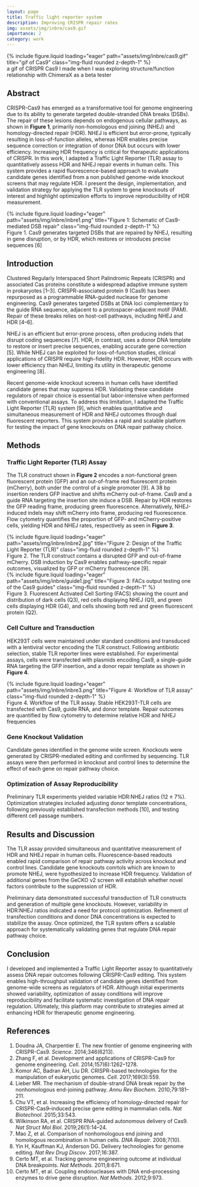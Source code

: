 ```yaml
---
layout: page
title: Traffic light reporter system 
description: Improving CRISPR repair rates
img: assets/img/inbre/cas9.gif
importance: 2
category: work
---
```


<div class="row">
    <div class="col-sm mt-3 mt-md-0">
        {% include figure.liquid loading="eager" path="assets/img/inbre/cas9.gif" title="gif of Cas9" class="img-fluid rounded z-depth-1" %}
    </div>
</div>
<div class="caption">
    a gif of CRISPR Cas9 I made when I was exploring structure/function relationship with ChimeraX as a beta tester
</div>

## Abstract  
CRISPR-Cas9 has emerged as a transformative tool for genome engineering due to its ability to generate targeted double-stranded DNA breaks (DSBs). The repair of these lesions depends on endogenous cellular pathways, as shown in **Figure 1**, primarily non-homologous end joining (NHEJ) and homology-directed repair (HDR). NHEJ is efficient but error-prone, typically resulting in loss-of-function alleles, whereas HDR enables precise sequence correction or integration of donor DNA but occurs with lower efficiency. Increasing HDR frequency is critical for therapeutic applications of CRISPR. In this work, I adapted a Traffic Light Reporter (TLR) assay to quantitatively assess HDR and NHEJ repair events in human cells. This system provides a rapid fluorescence-based approach to evaluate candidate genes identified from a non published genome-wide knockout screens that may regulate HDR. I present the design, implementation, and validation strategy for applying the TLR system to gene knockouts of interest and highlight optimization efforts to improve reproducibility of HDR measurement.  

<div class="row">
    <div class="col-sm mt-3 mt-md-0">
        {% include figure.liquid loading="eager" path="assets/img/inbre/inbre1.png" title="Figure 1: Schematic of Cas9-mediated DSB repair" class="img-fluid rounded z-depth-1" %}
    </div>
</div>
<div class="caption">
    Figure 1. Cas9 generates targeted DSBs that are repaired by NHEJ, resulting in gene disruption, or by HDR, which restores or introduces precise sequences [6]
</div>

## Introduction  
Clustered Regularly Interspaced Short Palindromic Repeats (CRISPR) and associated Cas proteins constitute a widespread adaptive immune system in prokaryotes [1–3]. CRISPR-associated protein 9 (Cas9) has been repurposed as a programmable RNA-guided nuclease for genome engineering. Cas9 generates targeted DSBs at DNA loci complementary to the guide RNA sequence, adjacent to a protospacer-adjacent motif (PAM). Repair of these breaks relies on host-cell pathways, including NHEJ and HDR [4–6].  

NHEJ is an efficient but error-prone process, often producing indels that disrupt coding sequences [7]. HDR, in contrast, uses a donor DNA template to restore or insert precise sequences, enabling accurate gene correction [5]. While NHEJ can be exploited for loss-of-function studies, clinical applications of CRISPR require high-fidelity HDR. However, HDR occurs with lower efficiency than NHEJ, limiting its utility in therapeutic genome engineering [8].  

Recent genome-wide knockout screens in human cells have identified candidate genes that may suppress HDR. Validating these candidate regulators of repair choice is essential but labor-intensive when performed with conventional assays. To address this limitation, I adapted the Traffic Light Reporter (TLR) system [9], which enables quantitative and simultaneous measurement of HDR and NHEJ outcomes through dual fluorescent reporters. This system provides a rapid and scalable platform for testing the impact of gene knockouts on DNA repair pathway choice.  


## Methods  

### Traffic Light Reporter (TLR) Assay  
The TLR construct shown in **Figure 2** encodes a non-functional green fluorescent protein (GFP) and an out-of-frame red fluorescent protein (mCherry), both under the control of a single promoter [9]. A 38 bp insertion renders GFP inactive and shifts mCherry out-of-frame. Cas9 and a guide RNA targeting the insertion site induce a DSB. Repair by HDR restores the GFP reading frame, producing green fluorescence. Alternatively, NHEJ-induced indels may shift mCherry into frame, producing red fluorescence. Flow cytometry quantifies the proportion of GFP- and mCherry-positive cells, yielding HDR and NHEJ rates, respectively as seen in **Figure 3**.  

<div class="row">
    <div class="col-sm mt-3 mt-md-0">
        {% include figure.liquid loading="eager" path="assets/img/inbre/inbre2.jpg" title="Figure 2: Design of the Traffic Light Reporter (TLR)" class="img-fluid rounded z-depth-1" %}
    </div>
</div>
<div class="caption">
    Figure 2. The TLR construct contains a disrupted GFP and out-of-frame mCherry. DSB induction by Cas9 enables pathway-specific repair outcomes, visualized by GFP or mCherry fluorescence [9].
</div>


<div class="row">
    <div class="col-sm mt-3 mt-md-0">
        {% include figure.liquid loading="eager" path="assets/img/inbre/guide1.jpg" title="Figure 3: FACs output testing one of the Cas9 guides" class="img-fluid rounded z-depth-1" %}
    </div>
</div>
<div class="caption">
    Figure 3. Fluorescent Activated Cell Sorting (FACS) showing the count and distribution of dark cells (Q3), red cells displaying NHEJ (Q1), and green cells displaying HDR (G4), and cells showing both red and green fluorescent protein (Q2).
</div>

### Cell Culture and Transduction  
HEK293T cells were maintained under standard conditions and transduced with a lentiviral vector encoding the TLR construct. Following antibiotic selection, stable TLR reporter lines were established. For experimental assays, cells were transfected with plasmids encoding Cas9, a single-guide RNA targeting the GFP insertion, and a donor repair template as shown in **Figure 4**.  

<div class="row">
    <div class="col-sm mt-3 mt-md-0">
        {% include figure.liquid loading="eager" path="assets/img/inbre/inbre3.png" title="Figure 4: Workflow of TLR assay" class="img-fluid rounded z-depth-1" %}
    </div>
</div>
<div class="caption">
    Figure 4. Workflow of the TLR assay. Stable HEK293T-TLR cells are transfected with Cas9, guide RNA, and donor template. Repair outcomes are quantified by flow cytometry to determine relative HDR and NHEJ frequencies
</div>

### Gene Knockout Validation  
Candidate genes identified in the genome wide screen. Knockouts were generated by CRISPR-mediated editing and confirmed by sequencing. TLR assays were then performed in knockout and control lines to determine the effect of each gene on repair pathway choice.  

### Optimization of Assay Reproducibility  
Preliminary TLR experiments yielded variable HDR:NHEJ ratios (12 ± 7%). Optimization strategies included adjusting donor template concentrations, following previously established transfection methods [10], and testing different cell passage numbers.  

## Results and Discussion  
The TLR assay provided simultaneous and quantitative measurement of HDR and NHEJ repair in human cells. Fluorescence-based readouts enabled rapid comparison of repair pathway activity across knockout and control lines. Candidate gene knockouts conrtols which are known to promote NHEJ, were hypothesized to increase HDR frequency. Validation of additional genes from the GeCKO v2 screen will establish whether novel factors contribute to the suppression of HDR.  

Preliminary data demonstrated successful transduction of TLR constructs and generation of multiple gene knockouts. However, variability in HDR:NHEJ ratios indicated a need for protocol optimization. Refinement of transfection conditions and donor DNA concentrations is expected to stabilize the assay. Once optimized, the TLR system offers a scalable approach for systematically validating genes that regulate DNA repair pathway choice.  


## Conclusion  
I developed and implemented a Traffic Light Reporter assay to quantitatively assess DNA repair outcomes following CRISPR-Cas9 editing. This system enables high-throughput validation of candidate genes identified from genome-wide screens as regulators of HDR. Although initial experiments showed variability, optimization of assay conditions will improve reproducibility and facilitate systematic investigation of DNA repair regulation. Ultimately, this platform may contribute to strategies aimed at enhancing HDR for therapeutic genome engineering.  

## References  
1. Doudna JA, Charpentier E. The new frontier of genome engineering with CRISPR-Cas9. *Science*. 2014;346(6213).  
2. Zhang F, et al. Development and applications of CRISPR-Cas9 for genome engineering. *Cell*. 2014;157(6):1262–1278.  
3. Komor AC, Badran AH, Liu DR. CRISPR-based technologies for the manipulation of eukaryotic genomes. *Cell*. 2017;169(3):559.  
4. Lieber MR. The mechanism of double-strand DNA break repair by the nonhomologous end-joining pathway. *Annu Rev Biochem*. 2010;79:181–211.  
5. Chu VT, et al. Increasing the efficiency of homology-directed repair for CRISPR-Cas9–induced precise gene editing in mammalian cells. *Nat Biotechnol*. 2015;33:543.  
6. Wilkinson RA, et al. CRISPR RNA-guided autonomous delivery of Cas9. *Nat Struct Mol Biol*. 2019;26(1):14–24.  
7. Mao Z, et al. Comparison of nonhomologous end joining and homologous recombination in human cells. *DNA Repair*. 2008;7(10).  
8. Yin H, Kauffman KJ, Anderson DG. Delivery technologies for genome editing. *Nat Rev Drug Discov*. 2017;16:387.  
9. Certo MT, et al. Tracking genome engineering outcome at individual DNA breakpoints. *Nat Methods*. 2011;8:671.  
10. Certo MT, et al. Coupling endonucleases with DNA end–processing enzymes to drive gene disruption. *Nat Methods*. 2012;9:973.  
